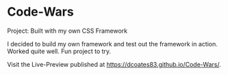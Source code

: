# Code-Wars
Project: Built with my own CSS Framework

I decided to build my own framework and test out the framework in action. Worked quite well. Fun project to try.

Visit the Live-Preview published at https://dcoates83.github.io/Code-Wars/.
